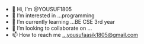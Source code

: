 - 👋 Hi, I’m @YOUSUF1805
- 👀 I’m interested in ...programming
- 🌱 I’m currently learning ...BE CSE 3rd year
- 💞️ I’m looking to collaborate on ...
- 📫 How to reach me ...yousufaasik1805@gmail.com

<!---
YOUSUF1805/YOUSUF1805 is a ✨ special ✨ repository because its `README.md` (this file) appears on your GitHub profile.
You can click the Preview link to take a look at your changes.
--->
